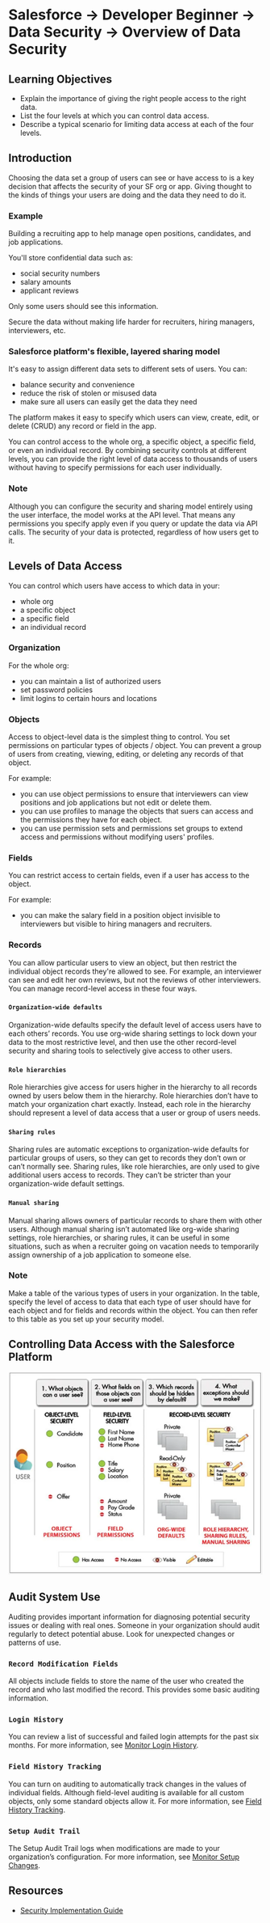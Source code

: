 # Salesforce -> Developer Beginner -> Data Security -> Overview of Data Security

## Learning Objectives

- Explain the importance of giving the right people access to the right data.
- List the four levels at which you can control data access.
- Describe a typical scenario for limiting data access at each of the four levels.

## Introduction

Choosing the data set a group of users can see or have access to is a key decision that affects the security of your SF org or app. Giving thought to the kinds of things your users are doing and the data they need to do it.

### Example

Building a recruiting app to help manage open positions, candidates, and job applications.

You'll store confidential data such as:

- social security numbers
- salary amounts
- applicant reviews

Only some users should see this information.

Secure the data without making life harder for recruiters, hiring managers, interviewers, etc.

### Salesforce platform's flexible, layered sharing model

It's easy to assign different data sets to different sets of users. You can:

- balance security and convenience
- reduce the risk of stolen or misused data
- make sure all users can easily get the data they need

The platform makes it easy to specify which users can view, create, edit, or delete (CRUD) any record or field in the app.

You can control access to the whole org, a specific object, a specific field, or even an individual record. By combining security controls at different levels, you can provide the right level of data access to thousands of users without having to specify permissions for each user individually.

### Note

Although you can configure the security and sharing model entirely using the user interface, the model works at the API level. That means any permissions you specify apply even if you query or update the data via API calls. The security of your data is protected, regardless of how users get to it.

## Levels of Data Access

You can control which users have access to which data in your:

- whole org
- a specific object
- a specific field
- an individual record

### Organization

For the whole org:

- you can maintain a list of authorized users
- set password policies
- limit logins to certain hours and locations

### Objects

Access to object-level data is the simplest thing to control. You set permissions on particular types of objects / object. You can prevent a group of users from creating, viewing, editing, or deleting any records of that object.

For example:

- you can use object permissions to ensure that interviewers can view positions and job applications but not edit or delete them.
- you can use profiles to manage the objects that suers can access and the permissions they have for each object.
- you can use permission sets and permissions set groups to extend access and permissions without modifying users' profiles.

### Fields

You can restrict access to certain fields, even if a user has access to the object.

For example:

- you can make the salary field in a position object invisible to interviewers but visible to hiring managers and recruiters.

### Records

You can allow particular users to view an object, but then restrict the individual object records they're allowed to see. For example, an interviewer can see and edit her own reviews, but not the reviews of other interviewers. You can manage record-level access in these four ways.

#### `Organization-wide defaults`

Organization-wide defaults specify the default level of access users have to each others’ records. You use org-wide sharing settings to lock down your data to the most restrictive level, and then use the other record-level security and sharing tools to selectively give access to other users.

#### `Role hierarchies`

Role hierarchies give access for users higher in the hierarchy to all records owned by users below them in the hierarchy. Role hierarchies don’t have to match your organization chart exactly. Instead, each role in the hierarchy should represent a level of data access that a user or group of users needs.

#### `Sharing rules`

Sharing rules are automatic exceptions to organization-wide defaults for particular groups of users, so they can get to records they don’t own or can’t normally see. Sharing rules, like role hierarchies, are only used to give additional users access to records. They can’t be stricter than your organization-wide default settings.

#### `Manual sharing`

Manual sharing allows owners of particular records to share them with other users. Although manual sharing isn’t automated like org-wide sharing settings, role hierarchies, or sharing rules, it can be useful in some situations, such as when a recruiter going on vacation needs to temporarily assign ownership of a job application to someone else.

### Note

Make a table of the various types of users in your organization. In the table, specify the level of access to data that each type of user should have for each object and for fields and records within the object. You can then refer to this table as you set up your security model.

## Controlling Data Access with the Salesforce Platform

![access control](/assets/access-control.png)

## Audit System Use

Auditing provides important information for diagnosing potential security issues or dealing with real ones. Someone in your organization should audit regularly to detect potential abuse. Look for unexpected changes or patterns of use.

### `Record Modification Fields`

All objects include fields to store the name of the user who created the record and who last modified the record. This provides some basic auditing information.

### `Login History`

You can review a list of successful and failed login attempts for the past six months. For more information, see [Monitor Login History](https://help.salesforce.com/HTViewHelpDoc?id=users_login_history.htm&language=en_US).

### `Field History Tracking`

You can turn on auditing to automatically track changes in the values of individual fields. Although field-level auditing is available for all custom objects, only some standard objects allow it. For more information, see [Field History Tracking](https://help.salesforce.com/HTViewHelpDoc?id=tracking_field_history.htm&language=en_US).

### `Setup Audit Trail`

The Setup Audit Trail logs when modifications are made to your organization’s configuration. For more information, see [Monitor Setup Changes](https://help.salesforce.com/HTViewHelpDoc?id=admin_monitorsetup.htm&language=en_US).

## Resources

- [Security Implementation Guide](https://developer.salesforce.com/docs/atlas.en-us.224.0.securityImplGuide.meta/securityImplGuide/)
